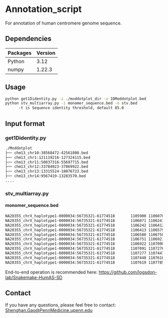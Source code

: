 # Annotation_script
For annotation of human centromere genome sequence.
## Dependencies
Packages  | Version |
--------- | --------|
Python  | 3.12 |
numpy  | 1.22.3 |

## Usage
```Bash
python get1Didentity.py -i ./moddotplot_dir -o 1DModdotplot.bed
python stv_multiarray.py -i monomer_sequence.bed -o stv.bed
      -t is Sequence identity threshold, default 85.0
```
## Input format
### get1Didentity.py
```Bash
./Moddotplot
├── chm13_chr10:38568472-42561808.bed
├── chm13_chr1:121119216-127324115.bed
├── chm13_chr11:50037316-55697715.bed
├── chm13_chr12:33784923-37869922.bed
├── chm13_chr13:13315524-18076723.bed
├── chm13_chr14:9567419-13283570.bed
....
```
### stv_multiarray.py
#### monomer_sequence.bed
```Bash
NA20355_chrX_haplotype1-0000034:56735321-61774518       1105900 1106070 S3CXH1L.11      99.42   -       1105900 1106070 0,0,0
NA20355_chrX_haplotype1-0000034:56735321-61774518       1106071 1106241 S3CXH1L.10      99.42   -       1106071 1106241 0,0,0
NA20355_chrX_haplotype1-0000034:56735321-61774518       1106242 1106412 S3CXH1L.9       98.83   -       1106242 1106412 0,0,0
NA20355_chrX_haplotype1-0000034:56735321-61774518       1106413 1106579 S3CXH1L.8       96.41   -       1106413 1106579 0,0,0
NA20355_chrX_haplotype1-0000034:56735321-61774518       1106580 1106750 S3CXH1L.7       98.25   -       1106580 1106750 0,0,0
NA20355_chrX_haplotype1-0000034:56735321-61774518       1106751 1106921 S3CXH1L.6       96.49   -       1106751 1106921 0,0,0
NA20355_chrX_haplotype1-0000034:56735321-61774518       1106922 1107090 S3CXH1L.5       95.86   -       1106922 1107090 0,0,0
NA20355_chrX_haplotype1-0000034:56735321-61774518       1107091 1107276 S3CXH1L.4       90.32   -       1107091 1107276 0,0,0
NA20355_chrX_haplotype1-0000034:56735321-61774518       1107277 1107447 S3CXH1L.3       95.32   -       1107277 1107447 0,0,0
NA20355_chrX_haplotype1-0000034:56735321-61774518       1107448 1107618 S3CXH1L.2       97.08   -       1107448 1107618 0,0,0
NA20355_chrX_haplotype1-0000034:56735321-61774518       1107619 1107785 S3CXH1L.1       96.41   -       1107619 1107785 0,0,0
```
End-to-end operation is recommended here: https://github.com/logsdon-lab/Snakemake-HumAS-SD

## Contact
If you have any questions, please feel free to contact: Shenghan.Gao@PennMedicine.upenn.edu

